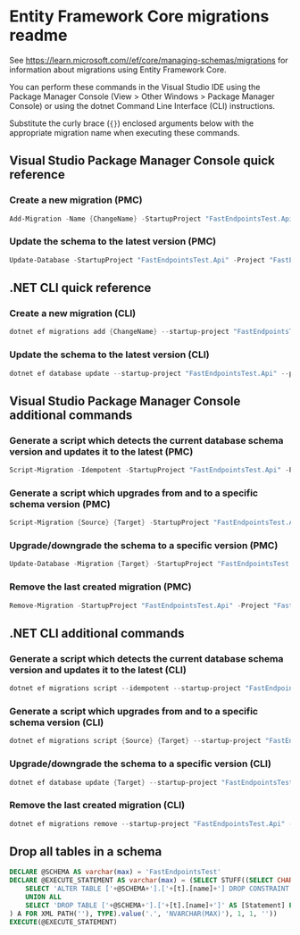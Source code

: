 # Entity Framework Core migrations readme

See <https://learn.microsoft.com//ef/core/managing-schemas/migrations> for information about migrations using Entity Framework Core.

You can perform these commands in the Visual Studio IDE using the Package Manager Console (View > Other Windows > Package Manager Console) or using the dotnet Command Line Interface (CLI) instructions.

Substitute the curly brace (`{}`) enclosed arguments below with the appropriate migration name when executing these commands.

## Visual Studio Package Manager Console quick reference

### Create a new migration (PMC)

```powershell
Add-Migration -Name {ChangeName} -StartupProject "FastEndpointsTest.Api" -Project "FastEndpointsTest.Infrastructure"
```

### Update the schema to the latest version (PMC)

```powershell
Update-Database -StartupProject "FastEndpointsTest.Api" -Project "FastEndpointsTest.Infrastructure"
```

## .NET CLI quick reference

### Create a new migration (CLI)

```powershell
dotnet ef migrations add {ChangeName} --startup-project "FastEndpointsTest.Api" --project "FastEndpointsTest.Infrastructure"
```

### Update the schema to the latest version (CLI)

```powershell
dotnet ef database update --startup-project "FastEndpointsTest.Api" --project "FastEndpointsTest.Infrastructure"
```

## Visual Studio Package Manager Console additional commands

### Generate a script which detects the current database schema version and updates it to the latest (PMC)

```powershell
Script-Migration -Idempotent -StartupProject "FastEndpointsTest.Api" -Project "FastEndpointsTest.Infrastructure"
```

### Generate a script which upgrades from and to a specific schema version (PMC)

```powershell
Script-Migration {Source} {Target} -StartupProject "FastEndpointsTest.Api" -Project "FastEndpointsTest.Infrastructure"
```

### Upgrade/downgrade the schema to a specific version (PMC)

```powershell
Update-Database -Migration {Target} -StartupProject "FastEndpointsTest.Api" -Project "FastEndpointsTest.Infrastructure"
```

### Remove the last created migration (PMC)

```powershell
Remove-Migration -StartupProject "FastEndpointsTest.Api" -Project "FastEndpointsTest.Infrastructure"
```

## .NET CLI additional commands

### Generate a script which detects the current database schema version and updates it to the latest (CLI)

```powershell
dotnet ef migrations script --idempotent --startup-project "FastEndpointsTest.Api" --project "FastEndpointsTest.Infrastructure"
```

### Generate a script which upgrades from and to a specific schema version (CLI)

```powershell
dotnet ef migrations script {Source} {Target} --startup-project "FastEndpointsTest.Api" --project "FastEndpointsTest.Infrastructure"
```

### Upgrade/downgrade the schema to a specific version (CLI)

```powershell
dotnet ef database update {Target} --startup-project "FastEndpointsTest.Api" --project "FastEndpointsTest.Infrastructure"
```

### Remove the last created migration (CLI)

```powershell
dotnet ef migrations remove --startup-project "FastEndpointsTest.Api" --project "FastEndpointsTest.Infrastructure"
```

## Drop all tables in a schema

```sql
DECLARE @SCHEMA AS varchar(max) = 'FastEndpointsTest'
DECLARE @EXECUTE_STATEMENT AS varchar(max) = (SELECT STUFF((SELECT CHAR(13) + CHAR(10) + [Statement] FROM (
    SELECT 'ALTER TABLE ['+@SCHEMA+'].['+[t].[name]+'] DROP CONSTRAINT ['+[fk].[name]+']' AS [Statement] FROM [sys].[foreign_keys] AS [fk] INNER JOIN [sys].[tables] AS [t] ON [t].[object_id] = [fk].[parent_object_id] INNER JOIN [sys].[schemas] AS [s] ON [s].[schema_id] = [t].[schema_id] WHERE [s].[name] = @SCHEMA
    UNION ALL
    SELECT 'DROP TABLE ['+@SCHEMA+'].['+[t].[name]+']' AS [Statement] FROM [sys].[tables] AS [t] INNER JOIN [sys].[schemas] AS [s] ON [s].[schema_id] = [t].[schema_id] WHERE [s].[name] = @SCHEMA
) A FOR XML PATH(''), TYPE).value('.', 'NVARCHAR(MAX)'), 1, 1, ''))
EXECUTE(@EXECUTE_STATEMENT)
```
